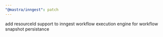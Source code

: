 ```yaml
---
"@mastra/inngest": patch
---
```


add resourceId support to inngest workflow execution engine for workflow snapshot persistance 
